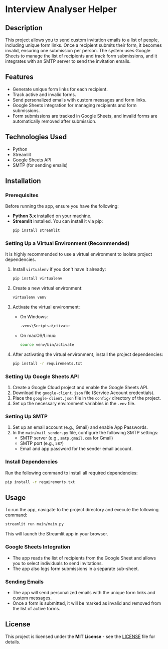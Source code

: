# Interview Analyser Helper

## Description

This project allows you to send custom invitation emails to a list of people, including unique form links. Once a recipient submits their form, it becomes invalid, ensuring one submission per person. The system uses Google Sheets to manage the list of recipients and track form submissions, and it integrates with an SMTP server to send the invitation emails.

## Features

- Generate unique form links for each recipient.
- Track active and invalid forms.
- Send personalized emails with custom messages and form links.
- Google Sheets integration for managing recipients and form submissions.
- Form submissions are tracked in Google Sheets, and invalid forms are automatically removed after submission.

## Technologies Used

- Python
- Streamlit
- Google Sheets API
- SMTP (for sending emails)

## Installation

### Prerequisites

Before running the app, ensure you have the following:

- **Python 3.x** installed on your machine.
- **Streamlit** installed. You can install it via pip:
  ```bash
  pip install streamlit
  ```

### Setting Up a Virtual Environment (Recommended)

It is highly recommended to use a virtual environment to isolate project dependencies.

1. Install `virtualenv` if you don't have it already:
   ```bash
   pip install virtualenv
   ```

2. Create a new virtual environment:
   ```bash
   virtualenv venv
   ```

3. Activate the virtual environment:

   - On Windows:
     ```bash
     .venv\Scriptsa\ctivate
     ```

   - On macOS/Linux:
     ```bash
     source venv/bin/activate
     ```

4. After activating the virtual environment, install the project dependencies:
   ```bash
   pip install -r requirements.txt
   ```

### Setting Up Google Sheets API

1. Create a Google Cloud project and enable the Google Sheets API.
2. Download the `google-client.json` file (Service Account credentials).
3. Place the `google-client.json` file in the `config/` directory of the project.
4. Set up the necessary environment variables in the `.env` file.

### Setting Up SMTP

1. Set up an email account (e.g., Gmail) and enable App Passwords.
2. In the `main/mail_sender.py` file, configure the following SMTP settings:
    - SMTP server (e.g., `smtp.gmail.com` for Gmail)
    - SMTP port (e.g., `587`)
    - Email and app password for the sender email account.

### Install Dependencies

Run the following command to install all required dependencies:
```bash
pip install -r requirements.txt
```

## Usage

To run the app, navigate to the project directory and execute the following command:
```bash
streamlit run main/main.py
```

This will launch the Streamlit app in your browser.

### Google Sheets Integration

- The app reads the list of recipients from the Google Sheet and allows you to select individuals to send invitations.
- The app also logs form submissions in a separate sub-sheet.

### Sending Emails

- The app will send personalized emails with the unique form links and custom messages.
- Once a form is submitted, it will be marked as invalid and removed from the list of active forms.

## License

This project is licensed under the **MIT License** - see the [LICENSE](LICENSE) file for details.